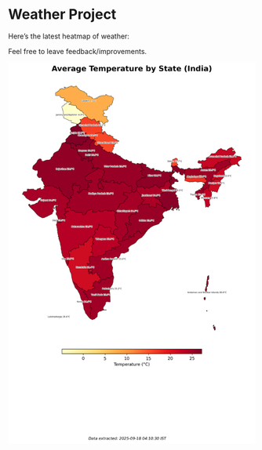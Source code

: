 # Weather Project

Here’s the latest heatmap of weather:

Feel free to leave feedback/improvements.

![India Heatmap](docs/assets/india_heatmap.png?v=CB38E0)
